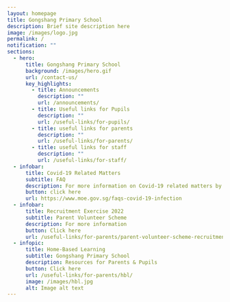 ```yaml
---
layout: homepage
title: Gongshang Primary School
description: Brief site description here
image: /images/logo.jpg
permalink: /
notification: ""
sections:
  - hero:
      title: Gongshang Primary School
      background: /images/hero.gif
      url: /contact-us/
      key_highlights:
        - title: Announcements
          description: ""
          url: /announcements/
        - title: Useful links for Pupils
          description: ""
          url: /useful-links/for-pupils/
        - title: useful links for parents
          description: ""
          url: /useful-links/for-parents/
        - title: useful links for staff
          description: ""
          url: /useful-links/for-staff/
  - infobar:
      title: Covid-19 Related Matters
      subtitle: FAQ
      description: For more information on Covid-19 related matters by MOE
      button: click here
      url: https://www.moe.gov.sg/faqs-covid-19-infection
  - infobar:
      title: Recruitment Exercise 2022
      subtitle: Parent Volunteer Scheme
      description: For more information
      button: Click here
      url: /useful-links/for-parents/parent-volunteer-scheme-recruitment-exercise/
  - infopic:
      title: Home-Based Learning
      subtitle: Gongshang Primary School
      description: Resources for Parents & Pupils
      button: Click here
      url: /useful-links/for-parents/hbl/
      image: /images/hbl.jpg
      alt: Image alt text
---
```


